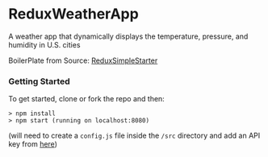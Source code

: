 # ReduxWeatherApp

A weather app that dynamically displays the temperature, pressure, and humidity in U.S. cities

BoilerPlate from Source: [ReduxSimpleStarter](https://github.com/StephenGrider/ReduxSimpleStarter)
### Getting Started

To get started, clone or fork the repo and then:

```
> npm install
> npm start (running on localhost:8080)
```
(will need to create a `config.js` file inside the `/src` directory and add an API key from [here](http://openweathermap.org/forecast5))
